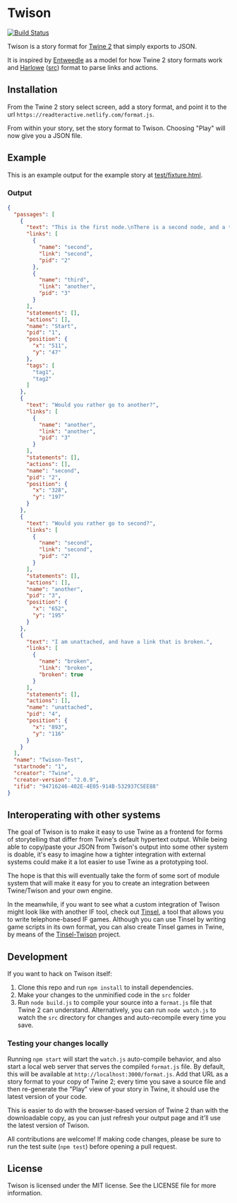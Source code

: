 # Twison

[![Build Status](https://travis-ci.org/Carleslc/twison.svg?branch=master)](https://travis-ci.org/Carleslc/twison)

Twison is a story format for [Twine 2](http://twinery.org/2) that simply exports to JSON.

It is inspired by [Entweedle](http://www.maximumverbosity.net/twine/Entweedle/) as a model for how Twine 2 story formats work and [Harlowe](https://twine2.neocities.org/) ([src](https://bitbucket.org/_L_/harlowe/src/default/)) format to parse links and actions.

## Installation

From the Twine 2 story select screen, add a story format, and point it to the url `https://readteractive.netlify.com/format.js`.

From within your story, set the story format to Twison. Choosing "Play" will now give you a JSON file.

## Example

This is an example output for the example story at [test/fixture.html](https://github.com/Carleslc/twison/blob/master/test/fixture.html).

### Output

```json
{
  "passages": [
    {
      "text": "This is the first node.\nThere is a second node, and a third node.",
      "links": [
        {
          "name": "second",
          "link": "second",
          "pid": "2"
        },
        {
          "name": "third",
          "link": "another",
          "pid": "3"
        }
      ],
      "statements": [],
      "actions": [],
      "name": "Start",
      "pid": "1",
      "position": {
        "x": "511",
        "y": "47"
      },
      "tags": [
        "tag1",
        "tag2"
      ]
    },
    {
      "text": "Would you rather go to another?",
      "links": [
        {
          "name": "another",
          "link": "another",
          "pid": "3"
        }
      ],
      "statements": [],
      "actions": [],
      "name": "second",
      "pid": "2",
      "position": {
        "x": "328",
        "y": "197"
      }
    },
    {
      "text": "Would you rather go to second?",
      "links": [
        {
          "name": "second",
          "link": "second",
          "pid": "2"
        }
      ],
      "statements": [],
      "actions": [],
      "name": "another",
      "pid": "3",
      "position": {
        "x": "652",
        "y": "195"
      }
    },
    {
      "text": "I am unattached, and have a link that is broken.",
      "links": [
        {
          "name": "broken",
          "link": "broken",
          "broken": true
        }
      ],
      "statements": [],
      "actions": [],
      "name": "unattached",
      "pid": "4",
      "position": {
        "x": "893",
        "y": "116"
      }
    }
  ],
  "name": "Twison-Test",
  "startnode": "1",
  "creator": "Twine",
  "creator-version": "2.0.9",
  "ifid": "94716246-402E-4E05-914B-532937C5EE88"
}
```


## Interoperating with other systems

The goal of Twison is to make it easy to use Twine as a frontend for forms of storytelling that differ from Twine's default hypertext output. While being able to copy/paste your JSON from Twison's output into some other system is doable, it's easy to imagine how a tighter integration with external systems could make it a lot easier to use Twine as a prototyping tool.

The hope is that this will eventually take the form of some sort of module system that will make it easy for you to create an integration between Twine/Twison and your own engine. 

In the meanwhile, if you want to see what a custom integration of Twison might look like with another IF tool, check out [Tinsel](http://www.maketinsel.com), a tool that allows you to write telephone-based IF games. Although you can use Tinsel by writing game scripts in its own format, you can also create Tinsel games in Twine, by means of the [Tinsel-Twison](https://github.com/lazerwalker/tinsel-twison) project. 


## Development

If you want to hack on Twison itself:

1. Clone this repo and run `npm install` to install dependencies.
2. Make your changes to the unminified code in the `src` folder
3. Run `node build.js` to compile your source into a `format.js` file that Twine 2 can understand. Alternatively, you can run `node watch.js` to watch the `src` directory for changes and auto-recompile every time you save.


### Testing your changes locally

Running `npm start` will start the `watch.js` auto-compile behavior, and also start a local web server that serves the compiled `format.js` file. By default, this will be available at `http://localhost:3000/format.js`. Add that URL as a story format to your copy of Twine 2; every time you save a source file and then re-generate the "Play" view of your story in Twine, it should use the latest version of your code.

This is easier to do with the browser-based version of Twine 2 than with the downloadable copy, as you can just refresh your output page and it'll use the latest version of Twison.


All contributions are welcome! If making code changes, please be sure to run the test suite (`npm test`) before opening a pull request.


## License

Twison is licensed under the MIT license. See the LICENSE file for more information.
